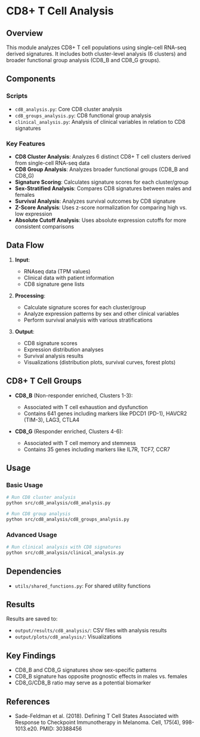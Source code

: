 # CD8+ T Cell Analysis

## Overview

This module analyzes CD8+ T cell populations using single-cell RNA-seq derived signatures. It includes both cluster-level analysis (6 clusters) and broader functional group analysis (CD8_B and CD8_G groups).

## Components

### Scripts

- `cd8_analysis.py`: Core CD8 cluster analysis
- `cd8_groups_analysis.py`: CD8 functional group analysis
- `clinical_analysis.py`: Analysis of clinical variables in relation to CD8 signatures

### Key Features

- **CD8 Cluster Analysis**: Analyzes 6 distinct CD8+ T cell clusters derived from single-cell RNA-seq data
- **CD8 Group Analysis**: Analyzes broader functional groups (CD8_B and CD8_G)
- **Signature Scoring**: Calculates signature scores for each cluster/group
- **Sex-Stratified Analysis**: Compares CD8 signatures between males and females
- **Survival Analysis**: Analyzes survival outcomes by CD8 signature
- **Z-Score Analysis**: Uses z-score normalization for comparing high vs. low expression
- **Absolute Cutoff Analysis**: Uses absolute expression cutoffs for more consistent comparisons

## Data Flow

1. **Input**:
   - RNAseq data (TPM values)
   - Clinical data with patient information
   - CD8 signature gene lists

2. **Processing**:
   - Calculate signature scores for each cluster/group
   - Analyze expression patterns by sex and other clinical variables
   - Perform survival analysis with various stratifications

3. **Output**:
   - CD8 signature scores
   - Expression distribution analyses
   - Survival analysis results
   - Visualizations (distribution plots, survival curves, forest plots)

## CD8+ T Cell Groups

- **CD8_B** (Non-responder enriched, Clusters 1-3):
  - Associated with T cell exhaustion and dysfunction
  - Contains 641 genes including markers like PDCD1 (PD-1), HAVCR2 (TIM-3), LAG3, CTLA4

- **CD8_G** (Responder enriched, Clusters 4-6):
  - Associated with T cell memory and stemness
  - Contains 35 genes including markers like IL7R, TCF7, CCR7

## Usage

### Basic Usage

```bash
# Run CD8 cluster analysis
python src/cd8_analysis/cd8_analysis.py

# Run CD8 group analysis
python src/cd8_analysis/cd8_groups_analysis.py
```

### Advanced Usage

```bash
# Run clinical analysis with CD8 signatures
python src/cd8_analysis/clinical_analysis.py
```

## Dependencies

- `utils/shared_functions.py`: For shared utility functions

## Results

Results are saved to:
- `output/results/cd8_analysis/`: CSV files with analysis results
- `output/plots/cd8_analysis/`: Visualizations

## Key Findings

- CD8_B and CD8_G signatures show sex-specific patterns
- CD8_B signature has opposite prognostic effects in males vs. females
- CD8_G/CD8_B ratio may serve as a potential biomarker

## References

- Sade-Feldman et al. (2018). Defining T Cell States Associated with Response to Checkpoint Immunotherapy in Melanoma. Cell, 175(4), 998-1013.e20. PMID: 30388456 